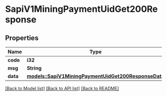 # SapiV1MiningPaymentUidGet200Response

## Properties

Name | Type | Description | Notes
------------ | ------------- | ------------- | -------------
**code** | **i32** |  | 
**msg** | **String** |  | 
**data** | [**models::SapiV1MiningPaymentUidGet200ResponseData**](_sapi_v1_mining_payment_uid_get_200_response_data.md) |  | 

[[Back to Model list]](../README.md#documentation-for-models) [[Back to API list]](../README.md#documentation-for-api-endpoints) [[Back to README]](../README.md)


